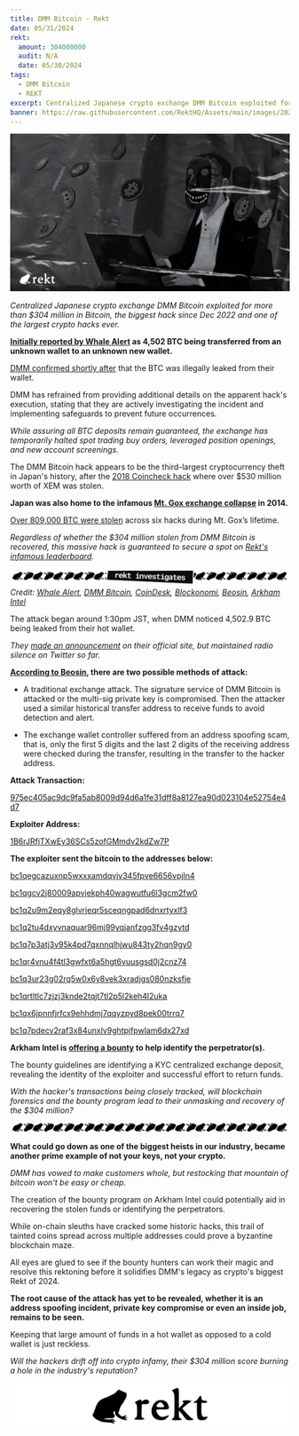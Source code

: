 ```yaml
---
title: DMM Bitcoin - Rekt
date: 05/31/2024
rekt:
  amount: 304000000
  audit: N/A
  date: 05/30/2024
tags:
  - DMM Bitcoin
  - REKT
excerpt: Centralized Japanese crypto exchange DMM Bitcoin exploited for more than $304 million in Bitcoin. What could go down as one of the biggest heists in our industry, became another prime example of not your keys, not your crypto.
banner: https://raw.githubusercontent.com/RektHQ/Assets/main/images/2023/01/DMM-header.png
---
```

![](https://raw.githubusercontent.com/RektHQ/Assets/main/images/2023/01/DMM-header.png)















_Centralized Japanese crypto exchange DMM Bitcoin exploited for more than $304 million in Bitcoin, the biggest hack since Dec 2022 and one of the largest crypto hacks ever._

  

**[Initially reported by Whale Alert](https://x.com/whale_alert/status/1796394738402070590) as 4,502 BTC being transferred from an unknown wallet to an unknown new wallet.**  
  
[DMM confirmed shortly after](https://bitcoin.dmm.com/news/20240531_01) that the BTC was illegally leaked from their wallet.

  

DMM has refrained from providing additional details on the apparent hack's execution, stating that they are actively investigating the incident and implementing safeguards to prevent future occurrences.

  

_While assuring all BTC deposits remain guaranteed, the exchange has temporarily halted spot trading buy orders, leveraged position openings, and new account screenings._  
  
The DMM Bitcoin hack appears to be the third-largest cryptocurrency theft in Japan's history, after the [2018 Coincheck hack](https://finance.yahoo.com/news/report-record-breaking-coincheck-hack-084700348.html) where over $530 million worth of XEM was stolen.

  

**Japan was also home to the infamous [Mt. Gox exchange collapse](https://blockonomi.com/mt-gox-hack/) in 2014.**

  

[Over 809,000 BTC were stolen](https://www.coindesk.com/consensus-magazine/2024/02/28/mt-gox-what-we-still-dont-know-10-years-after-the-collapse/) across six hacks during Mt. Gox’s lifetime.

  

_Regardless of whether the $304 million stolen from DMM Bitcoin is recovered, this massive hack is guaranteed to secure a spot on [Rekt's infamous leaderboard](https://rekt.news/leaderboard/)._

![](https://raw.githubusercontent.com/RektHQ/Assets/main/images/2021/09/rekt-investigates-linebreak.png)
_Credit: [Whale Alert](https://x.com/whale_alert/status/1796394738402070590), [DMM Bitcoin](https://bitcoin.dmm.com/news/20240531_01), [CoinDesk](https://www.coindesk.com/consensus-magazine/2024/02/28/mt-gox-what-we-still-dont-know-10-years-after-the-collapse/), [Blockonomi](https://blockonomi.com/mt-gox-hack/), [Beosin](https://x.com/BeosinAlert/status/1796574567571583379), [Arkham Intel](https://platform.arkhamintelligence.com/exchange/bounties/28d0aa5c-92cb-4ff4-a6c6-c01cef6d7b8a)_

  

The attack began around 1:30pm JST, when DMM noticed 4,502.9 BTC being leaked from their hot wallet.  
  

_They [made an announcement](https://bitcoin.dmm.com/news/20240531_01) on their official site, but maintained radio silence on Twitter so far._

  


  
**[According to Beosin](https://x.com/BeosinAlert/status/1796574567571583379), there are two possible methods of attack:**

-   A traditional exchange attack. The signature service of DMM Bitcoin is attacked or the multi-sig private key is compromised. Then the attacker used a similar historical transfer address to receive funds to avoid detection and alert.
    

  

-   The exchange wallet controller suffered from an address spoofing scam, that is, only the first 5 digits and the last 2 digits of the receiving address were checked during the transfer, resulting in the transfer to the hacker address.
    

  

**Attack Transaction:**

[975ec405ac9dc9fa5ab8009d94d6a1fe31dff8a8127ea90d023104e52754e4d7](https://platform.arkhamintelligence.com/explorer/tx/975ec405ac9dc9fa5ab8009d94d6a1fe31dff8a8127ea90d023104e52754e4d7)

  


**Exploiter Address:**

[1B6rJRfjTXwEy36SCs5zofGMmdv2kdZw7P  
](https://mempool.space/address/1B6rJRfjTXwEy36SCs5zofGMmdv2kdZw7P)

**The exploiter sent the bitcoin to the addresses below:**

[bc1qegcazuxnp5wxxxamdqvjv345fpve6656vpjln4](https://mempool.space/address/bc1qegcazuxnp5wxxxamdqvjv345fpve6656vpjln4)

[bc1qgcv2j80009apvjekph40wagwutfu6l3gcm2fw0](https://mempool.space/address/bc1qgcv2j80009apvjekph40wagwutfu6l3gcm2fw0)

[bc1q2u9m2eqy8glvrjeqr5sceqngpad6dnxrtyxlf3](https://mempool.space/address/bc1q2u9m2eqy8glvrjeqr5sceqngpad6dnxrtyxlf3)

[bc1q2tu4dxyvnaquar96mj99yqjanfzgg3fv4gzytd](https://mempool.space/address/bc1q2tu4dxyvnaquar96mj99yqjanfzgg3fv4gzytd)

[bc1q7p3atj3v95k4pd7qxnnqlhjwu843ty2hqn9gy0](https://mempool.space/address/bc1q7p3atj3v95k4pd7qxnnqlhjwu843ty2hqn9gy0)

[bc1qr4vnu4f4tl3gwfxt6a5hgt6vuusgsd0j2cnz74](https://mempool.space/address/bc1qr4vnu4f4tl3gwfxt6a5hgt6vuusgsd0j2cnz74)

[bc1q3ur23g02rq5w0x6y8vek3xradjgs080nzksfje](https://mempool.space/address/bc1q3ur23g02rq5w0x6y8vek3xradjgs080nzksfje)

[bc1qrtltlc7zjzj3knde2tqjt7tl2p5l2keh4l2uka](https://mempool.space/address/bc1qrtltlc7zjzj3knde2tqjt7tl2p5l2keh4l2uka)

[bc1qx6jpnnfjrfcx9ehhdmj7qqyzpyd8pek00trrq7](https://mempool.space/address/bc1qx6jpnnfjrfcx9ehhdmj7qqyzpyd8pek00trrq7)

[bc1q7pdecv2raf3x84unxlv9ghtpjfpwlam6dx27xd](https://mempool.space/address/bc1q7pdecv2raf3x84unxlv9ghtpjfpwlam6dx27xd)

  

**Arkham Intel is [offering a bounty](https://platform.arkhamintelligence.com/exchange/bounties/28d0aa5c-92cb-4ff4-a6c6-c01cef6d7b8a) to help identify the perpetrator(s).**

  

The bounty guidelines are identifying a KYC centralized exchange deposit, revealing the identity of the exploiter and successful effort to return funds.

  

_With the hacker's transactions being closely tracked, will blockchain forensics and the bounty program lead to their unmasking and recovery of the $304 million?_

![](https://raw.githubusercontent.com/RektHQ/Assets/main/images/2021/03/rekt-linebreak.png)








**What could go down as one of the biggest heists in our industry, became another prime example of not your keys, not your crypto.**

  

_DMM has vowed to make customers whole, but restocking that mountain of bitcoin won't be easy or cheap._  
  
The creation of the bounty program on Arkham Intel could potentially aid in recovering the stolen funds or identifying the perpetrators.

  
While on-chain sleuths have cracked some historic hacks, this trail of tainted coins spread across multiple addresses could prove a byzantine blockchain maze.

  

All eyes are glued to see if the bounty hunters can work their magic and resolve this rektoning before it solidifies DMM's legacy as crypto's biggest Rekt of 2024.  
  
**The root cause of the attack has yet to be revealed, whether it is an address spoofing incident, private key compromise or even an inside job, remains to be seen.**

 Keeping that large amount of funds in a hot wallet as opposed to a cold wallet is just reckless.

_Will the hackers drift off into crypto infamy, their $304 million score burning a hole in the industry's reputation?_

![](https://raw.githubusercontent.com/RektHQ/Assets/main/images/2021/08/rekt-outline-conc.png)









